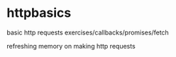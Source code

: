 # httpbasics
basic http requests exercises/callbacks/promises/fetch

refreshing memory on making http requests

